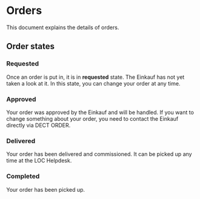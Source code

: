 # Orders

This document explains the details of orders.

## Order states

### Requested

Once an order is put in, it is in **requested** state. The Einkauf has
not yet taken a look at it. In this state, you can change your order at
any time.

### Approved

Your order was approved by the Einkauf and will be handled. If you want
to change something about your order, you need to contact the Einkauf
directly via DECT ORDER.

### Delivered

Your order has been delivered and commissioned. It can be picked up any
time at the LOC Helpdesk.

### Completed

Your order has been picked up.